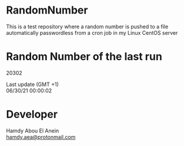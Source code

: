 # RandomNumber    
This is a test repository where a random number is pushed to a file automatically passwordless from a cron job in my Linux CentOS server    
# Random Number of the last run   
20302
      
Last update (GMT +1)    
06/30/21 00:00:02
# Developer    
Hamdy Abou El Anein   
hamdy.aea@protonmail.com
